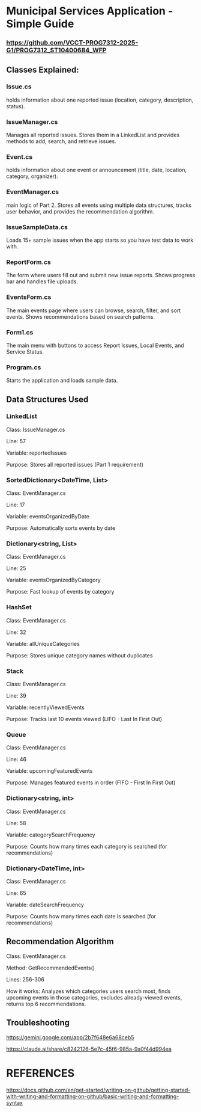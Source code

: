# Municipal Services Application - Simple Guide

### https://github.com/VCCT-PROG7312-2025-G1/PROG7312_ST10400684_WFP 

## Classes Explained:

### Issue.cs

holds information about one reported issue (location, category, description, status).

### IssueManager.cs

Manages all reported issues. Stores them in a LinkedList and provides methods to add, search, and retrieve issues.

### Event.cs

holds information about one event or announcement (title, date, location, category, organizer).

### EventManager.cs

main logic of Part 2. Stores all events using multiple data structures, tracks user behavior, and provides the recommendation algorithm.

### IssueSampleData.cs

Loads 15+ sample issues when the app starts so you have test data to work with.

### ReportForm.cs

The form where users fill out and submit new issue reports. Shows progress bar and handles file uploads.

### EventsForm.cs

The main events page where users can browse, search, filter, and sort events. Shows recommendations based on search patterns.

### Form1.cs

The main menu with buttons to access Report Issues, Local Events, and Service Status.

### Program.cs

Starts the application and loads sample data.


## Data Structures Used

### LinkedList<Issue>

Class: IssueManager.cs

Line: 57

Variable: reportedIssues

Purpose: Stores all reported issues (Part 1 requirement)



### SortedDictionary<DateTime, List<Event>>

Class: EventManager.cs

Line: 17

Variable: eventsOrganizedByDate

Purpose: Automatically sorts events by date



### Dictionary<string, List<Event>>

Class: EventManager.cs

Line: 25

Variable: eventsOrganizedByCategory

Purpose: Fast lookup of events by category



### HashSet<string>

Class: EventManager.cs

Line: 32

Variable: allUniqueCategories

Purpose: Stores unique category names without duplicates



### Stack<Event>

Class: EventManager.cs

Line: 39

Variable: recentlyViewedEvents

Purpose: Tracks last 10 events viewed (LIFO - Last In First Out)



### Queue<Event>

Class: EventManager.cs

Line: 46

Variable: upcomingFeaturedEvents

Purpose: Manages featured events in order (FIFO - First In First Out)



### Dictionary<string, int>

Class: EventManager.cs

Line: 58

Variable: categorySearchFrequency

Purpose: Counts how many times each category is searched (for recommendations)



### Dictionary<DateTime, int>

Class: EventManager.cs

Line: 65

Variable: dateSearchFrequency

Purpose: Counts how many times each date is searched (for recommendations)




## Recommendation Algorithm

Class: EventManager.cs

Method: GetRecommendedEvents()

Lines: 256-306

How it works: Analyzes which categories users search most, finds upcoming events in those categories, excludes already-viewed events, returns top 6 recommendations.


## Troubleshooting
https://gemini.google.com/app/2b7f648e6a68ceb5 

https://claude.ai/share/c8242126-5e7c-45f6-985a-9a0f44d994ea 

# REFERENCES
https://docs.github.com/en/get-started/writing-on-github/getting-started-with-writing-and-formatting-on-github/basic-writing-and-formatting-syntax 
